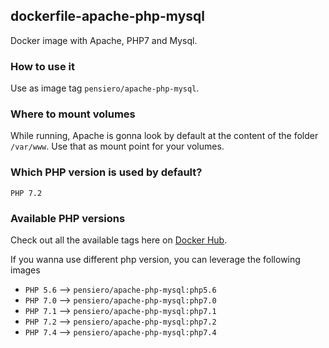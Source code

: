 ## dockerfile-apache-php-mysql

Docker image with Apache, PHP7 and Mysql.

### How to use it
Use as image tag `pensiero/apache-php-mysql`.

### Where to mount volumes
While running, Apache is gonna look by default at the content of the folder `/var/www`.
Use that as mount point for your volumes.

### Which PHP version is used by default?
`PHP 7.2`

### Available PHP versions
Check out all the available tags here on [Docker Hub](https://hub.docker.com/repository/docker/pensiero/apache-php-mysql/tags).

If you wanna use different php version, you can leverage the following images
- `PHP 5.6` --> `pensiero/apache-php-mysql:php5.6`
- `PHP 7.0` --> `pensiero/apache-php-mysql:php7.0` 
- `PHP 7.1` --> `pensiero/apache-php-mysql:php7.1`
- `PHP 7.2` --> `pensiero/apache-php-mysql:php7.2`
- `PHP 7.4` --> `pensiero/apache-php-mysql:php7.4`